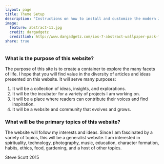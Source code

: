 ```yaml
---
layout: page
title: Theme Setup
description: "Instructions on how to install and customize the modern Jekyll theme HPSTR."
image:
  feature: abstract-11.jpg
  credit: dargadgetz
  creditlink: http://www.dargadgetz.com/ios-7-abstract-wallpaper-pack-for-iphone-5-and-ipod-touch-retina/
share: true
---
```


### What is the purpose of this website?

The purpose of this site is to create a container to explore the many facets of life.  I hope that you will find value in the diversity of articles and ideas presented on this website.  It will serve many purposes: 

1) It will be a collection of ideas, insights, and explorations.  
2) It will be the incubator for a variety of projects I am working on.  
3) It will be a place where readers can contribute their voices and find inspiration.  
4)  It will be a website and community that evolves and grows.

### What will be the primary topics of this website?

The website will follow my interests and ideas.  Since I am fascinated by a variety of topics, this will be a generalist website.  I am interested in spirituality, technology, photography, music, education, character formation, habits, ethics, food, gardening, and a host of other topics.


Steve Scott
2015 